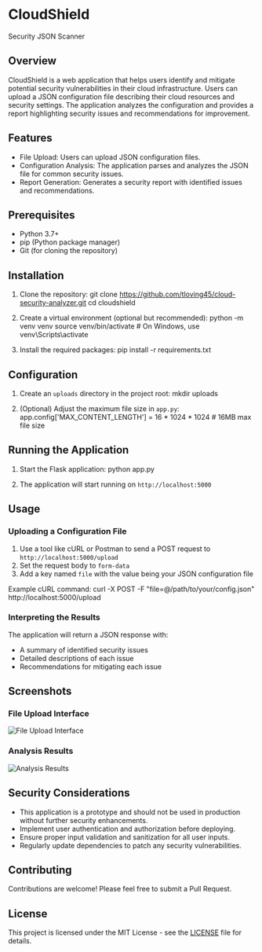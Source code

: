 # CloudShield
Security JSON Scanner

## Overview

CloudShield is a web application that helps users identify and mitigate potential security vulnerabilities in their cloud infrastructure. Users can upload a JSON configuration file describing their cloud resources and security settings. The application analyzes the configuration and provides a report highlighting security issues and recommendations for improvement.

## Features

- File Upload: Users can upload JSON configuration files.
- Configuration Analysis: The application parses and analyzes the JSON file for common security issues.
- Report Generation: Generates a security report with identified issues and recommendations.

## Prerequisites

- Python 3.7+
- pip (Python package manager)
- Git (for cloning the repository)

## Installation

1. Clone the repository:
git clone https://github.com/tloving45/cloud-security-analyzer.git
cd cloudshield

2. Create a virtual environment (optional but recommended):
python -m venv venv
source venv/bin/activate # On Windows, use venv\Scripts\activate

3. Install the required packages:
pip install -r requirements.txt


## Configuration

1. Create an `uploads` directory in the project root:
mkdir uploads

2. (Optional) Adjust the maximum file size in `app.py`:
app.config['MAX_CONTENT_LENGTH'] = 16 * 1024 * 1024 # 16MB max file size


## Running the Application

1. Start the Flask application:
python app.py

2. The application will start running on `http://localhost:5000`

## Usage

### Uploading a Configuration File

1. Use a tool like cURL or Postman to send a POST request to `http://localhost:5000/upload`
2. Set the request body to `form-data`
3. Add a key named `file` with the value being your JSON configuration file

Example cURL command:
curl -X POST -F "file=@/path/to/your/config.json" http://localhost:5000/upload

### Interpreting the Results

The application will return a JSON response with:
- A summary of identified security issues
- Detailed descriptions of each issue
- Recommendations for mitigating each issue

## Screenshots

### File Upload Interface
![File Upload Interface](https://example.com/file_upload_interface.png)

### Analysis Results
![Analysis Results](https://example.com/analysis_results.png)

## Security Considerations

- This application is a prototype and should not be used in production without further security enhancements.
- Implement user authentication and authorization before deploying.
- Ensure proper input validation and sanitization for all user inputs.
- Regularly update dependencies to patch any security vulnerabilities.

## Contributing

Contributions are welcome! Please feel free to submit a Pull Request.

## License

This project is licensed under the MIT License - see the [LICENSE](LICENSE) file for details.
